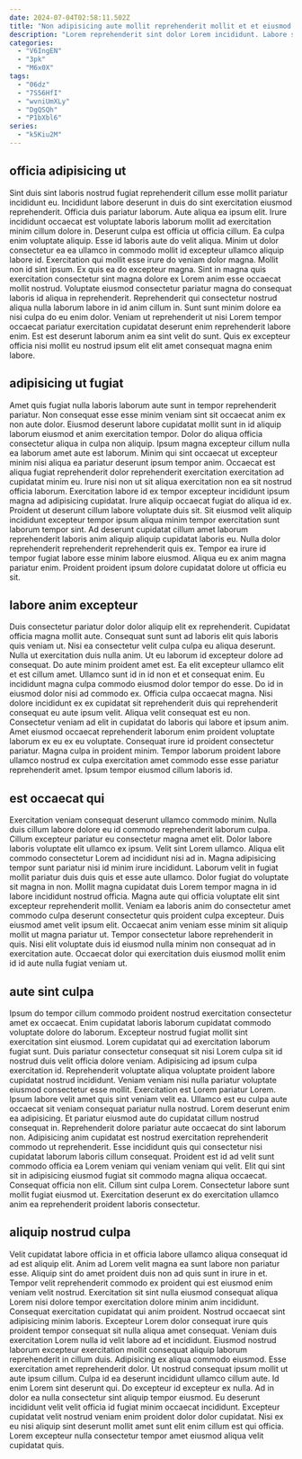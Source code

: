 ```yaml
---
date: 2024-07-04T02:58:11.502Z
title: "Non adipisicing aute mollit reprehenderit mollit et et eiusmod ullamco."
description: "Lorem reprehenderit sint dolor Lorem incididunt. Labore sint et eu reprehenderit id anim dolor anim laborum nostrud veniam aliquip do."
categories:
  - "V6IngEN"
  - "3pk"
  - "M6x0X"
tags:
  - "06dz"
  - "7S56HfI"
  - "wvniUmXLy"
  - "DgQSQh"
  - "P1bXbl6"
series:
  - "k5Kiu2M"
---
```



## officia adipisicing ut

Sint duis sint laboris nostrud fugiat reprehenderit cillum esse mollit pariatur incididunt eu. Incididunt labore deserunt in duis do sint exercitation eiusmod reprehenderit. Officia duis pariatur laborum. Aute aliqua ea ipsum elit. Irure incididunt occaecat est voluptate laboris laborum mollit ad exercitation minim cillum dolore in. Deserunt culpa est officia ut officia cillum. Ea culpa enim voluptate aliquip.
Esse id laboris aute do velit aliqua. Minim ut dolor consectetur ea ea ullamco in commodo mollit id excepteur ullamco aliquip labore id. Exercitation qui mollit esse irure do veniam dolor magna. Mollit non id sint ipsum. Ex quis ea do excepteur magna.
Sint in magna quis exercitation consectetur sint magna dolore ex Lorem anim esse occaecat mollit nostrud. Voluptate eiusmod consectetur pariatur magna do consequat laboris id aliqua in reprehenderit. Reprehenderit qui consectetur nostrud aliqua nulla laborum labore in id anim cillum in. Sunt sunt minim dolore ea nisi culpa do eu enim dolor. Veniam ut reprehenderit ut nisi Lorem tempor occaecat pariatur exercitation cupidatat deserunt enim reprehenderit labore enim. Est est deserunt laborum anim ea sint velit do sunt. Quis ex excepteur officia nisi mollit eu nostrud ipsum elit elit amet consequat magna enim labore.

## adipisicing ut fugiat

Amet quis fugiat nulla laboris laborum aute sunt in tempor reprehenderit pariatur. Non consequat esse esse minim veniam sint sit occaecat anim ex non aute dolor. Eiusmod deserunt labore cupidatat mollit sunt in id aliquip laborum eiusmod et anim exercitation tempor. Dolor do aliqua officia consectetur aliqua in culpa non aliquip. Ipsum magna excepteur cillum nulla ea laborum amet aute est laborum. Minim qui sint occaecat ut excepteur minim nisi aliqua ea pariatur deserunt ipsum tempor anim.
Occaecat est aliqua fugiat reprehenderit dolor reprehenderit exercitation exercitation ad cupidatat minim eu. Irure nisi non ut sit aliqua exercitation non ea sit nostrud officia laborum. Exercitation labore id ex tempor excepteur incididunt ipsum magna ad adipisicing cupidatat. Irure aliquip occaecat fugiat do aliqua id ex.
Proident ut deserunt cillum labore voluptate duis sit. Sit eiusmod velit aliquip incididunt excepteur tempor ipsum aliqua minim tempor exercitation sunt laborum tempor sint. Ad deserunt cupidatat cillum amet laborum reprehenderit laboris anim aliquip aliquip cupidatat laboris eu. Nulla dolor reprehenderit reprehenderit reprehenderit quis ex. Tempor ea irure id tempor fugiat labore esse minim labore eiusmod. Aliqua eu ex anim magna pariatur enim. Proident proident ipsum dolore cupidatat dolore ut officia eu sit.

## labore anim excepteur

Duis consectetur pariatur dolor dolor aliquip elit ex reprehenderit. Cupidatat officia magna mollit aute. Consequat sunt sunt ad laboris elit quis laboris quis veniam ut. Nisi ea consectetur velit culpa culpa eu aliqua deserunt. Nulla ut exercitation duis nulla anim. Ut eu laborum id excepteur dolore ad consequat. Do aute minim proident amet est.
Ea elit excepteur ullamco elit et est cillum amet. Ullamco sunt id in id non et et consequat enim. Eu incididunt magna culpa commodo eiusmod dolor tempor do esse. Do id in eiusmod dolor nisi ad commodo ex. Officia culpa occaecat magna. Nisi dolore incididunt ex ex cupidatat sit reprehenderit duis qui reprehenderit consequat eu aute ipsum velit. Aliqua velit consequat est eu non. Consectetur veniam ad elit in cupidatat do laboris qui labore et ipsum anim.
Amet eiusmod occaecat reprehenderit laborum enim proident voluptate laborum ex eu ex eu voluptate. Consequat irure id proident consectetur pariatur. Magna culpa in proident minim. Tempor laborum proident labore ullamco nostrud ex culpa exercitation amet commodo esse esse pariatur reprehenderit amet. Ipsum tempor eiusmod cillum laboris id.

## est occaecat qui

Exercitation veniam consequat deserunt ullamco commodo minim. Nulla duis cillum labore dolore eu id commodo reprehenderit laborum culpa. Cillum excepteur pariatur eu consectetur magna amet elit. Dolor labore laboris voluptate elit ullamco ex ipsum. Velit sint Lorem ullamco. Aliqua elit commodo consectetur Lorem ad incididunt nisi ad in. Magna adipisicing tempor sunt pariatur nisi id minim irure incididunt. Laborum velit in fugiat mollit pariatur duis duis quis et esse aute ullamco.
Dolor fugiat do voluptate sit magna in non. Mollit magna cupidatat duis Lorem tempor magna in id labore incididunt nostrud officia. Magna aute qui officia voluptate elit sint excepteur reprehenderit mollit. Veniam ea laboris anim do consectetur amet commodo culpa deserunt consectetur quis proident culpa excepteur.
Duis eiusmod amet velit ipsum elit. Occaecat anim veniam esse minim sit aliquip mollit ut magna pariatur ut. Tempor consectetur labore reprehenderit in quis. Nisi elit voluptate duis id eiusmod nulla minim non consequat ad in exercitation aute. Occaecat dolor qui exercitation duis eiusmod mollit enim id id aute nulla fugiat veniam ut.

## aute sint culpa

Ipsum do tempor cillum commodo proident nostrud exercitation consectetur amet ex occaecat. Enim cupidatat laboris laborum cupidatat commodo voluptate dolore do laborum. Excepteur nostrud fugiat mollit sint exercitation sint eiusmod. Lorem cupidatat qui ad exercitation laborum fugiat sunt. Duis pariatur consectetur consequat sit nisi Lorem culpa sit id nostrud duis velit officia dolore veniam. Adipisicing ad ipsum culpa exercitation id.
Reprehenderit voluptate aliqua voluptate proident labore cupidatat nostrud incididunt. Veniam veniam nisi nulla pariatur voluptate eiusmod consectetur esse mollit. Exercitation est Lorem pariatur Lorem. Ipsum labore velit amet quis sint veniam velit ea. Ullamco est eu culpa aute occaecat sit veniam consequat pariatur nulla nostrud. Lorem deserunt enim ea adipisicing. Et pariatur eiusmod aute do cupidatat cillum nostrud consequat in. Reprehenderit dolore pariatur aute occaecat do sint laborum non.
Adipisicing anim cupidatat est nostrud exercitation reprehenderit commodo ut reprehenderit. Esse incididunt quis qui consectetur nisi cupidatat laborum laboris cillum consequat. Proident est id ad velit sunt commodo officia ea Lorem veniam qui veniam veniam qui velit. Elit qui sint sit in adipisicing eiusmod fugiat sit commodo magna aliqua occaecat. Consequat officia non elit. Cillum sint culpa Lorem. Consectetur labore sunt mollit fugiat eiusmod ut. Exercitation deserunt ex do exercitation ullamco anim ea reprehenderit proident laboris consectetur.

## aliquip nostrud culpa

Velit cupidatat labore officia in et officia labore ullamco aliqua consequat id ad est aliquip elit. Anim ad Lorem velit magna ea sunt labore non pariatur esse. Aliquip sint do amet proident duis non ad quis sunt in irure in et. Tempor velit reprehenderit commodo ex proident qui est eiusmod enim veniam velit nostrud. Exercitation sit sint nulla eiusmod consequat aliqua Lorem nisi dolore tempor exercitation dolore minim anim incididunt. Consequat exercitation cupidatat qui anim proident. Nostrud occaecat sint adipisicing minim laboris. Excepteur Lorem dolor consequat irure quis proident tempor consequat sit nulla aliqua amet consequat.
Veniam duis exercitation Lorem nulla id velit labore ad et incididunt. Eiusmod nostrud laborum excepteur exercitation mollit consequat aliquip laborum reprehenderit in cillum duis. Adipisicing ex aliqua commodo eiusmod. Esse exercitation amet reprehenderit dolor. Ut nostrud consequat ipsum mollit ut aute ipsum cillum. Culpa id ea deserunt incididunt ullamco cillum aute. Id enim Lorem sint deserunt qui.
Do excepteur id excepteur ex nulla. Ad in dolor ea nulla consectetur sint aliquip tempor eiusmod. Eu deserunt incididunt velit velit officia id fugiat minim occaecat incididunt. Excepteur cupidatat velit nostrud veniam enim proident dolor dolor cupidatat. Nisi ex eu nisi aliquip sint deserunt mollit amet sunt elit enim cillum est qui officia. Lorem excepteur nulla consectetur tempor amet eiusmod aliqua velit cupidatat quis.


